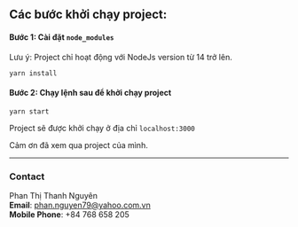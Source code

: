 
## Các bước khởi chạy project:

#### Bước 1: Cài đặt `node_modules`
Lưu ý: Project chỉ hoạt động với NodeJs version từ 14 trở lên.

`yarn install`

#### Bước 2: Chạy lệnh sau để khởi chạy project

`yarn start`

Project sẽ được khởi chạy ở địa chỉ `localhost:3000`

Cảm ơn đã xem qua project của mình.

---
### Contact
Phan Thị Thanh Nguyên  
**Email**: phan.nguyen79@yahoo.com.vn  
**Mobile Phone**: +84 768 658 205


